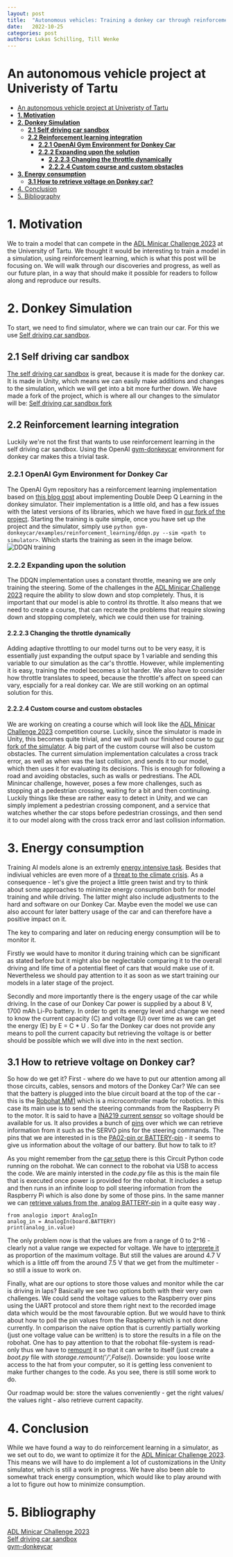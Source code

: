 ```yaml
---
layout: post
title:  "Autonomous vehicles: Training a donkey car through reinforcement learning in a simulation"
date:   2022-10-25
categories: post 
authors: Lukas Schilling, Till Wenke
---
```

# An autonomous vehicle project at Univeristy of Tartu
- [An autonomous vehicle project at Univeristy of Tartu](#an-autonomous-vehicle-project-at-univeristy-of-tartu)
- [**1. Motivation**](#1-motivation)
- [**2. Donkey Simulation**](#2-donkey-simulation)
  - [**2.1 Self driving car sandbox**](#21-self-driving-car-sandbox)
  - [**2.2 Reinforcement learning integration**](#22-reinforcement-learning-integration)
    - [**2.2.1 OpenAI Gym Environment for Donkey Car**](#221-openai-gym-environment-for-donkey-car)
    - [**2.2.2 Expanding upon the solution**](#222-expanding-upon-the-solution)
      - [**2.2.2.3 Changing the throttle dynamically**](#2223-changing-the-throttle-dynamically)
      - [**2.2.2.4 Custom course and custom obstacles**](#2224-custom-course-and-custom-obstacles)
- [**3. Energy consumption**](#3-energy-consumption)
  - [**3.1 How to retrieve voltage on Donkey car?**](#31-how-to-retrieve-voltage-on-donkey-car)
- [4. Conclusion](#4-conclusion)
- [5. Bibliography](#5-bibliography)

# **1. Motivation**
We to train a model that can compete in the [ADL Minicar Challenge 2023](https://courses.cs.ut.ee/t/DeltaXSelfDriving/Main/HomePage) at the University of Tartu.
We thought it would be interesting to train a model in a simulation, using reinforcement learning, which is what this post will be focusing on.
We will walk through our discoveries and progress, as well as our future plan, in a way that should make it possible for readers to follow along and
reproduce our results.


# **2. Donkey Simulation**
To start, we need to find simulator, where we can train our car. For this we use [Self driving car sandbox](https://github.com/tawnkramer/sdsandbox). 
## **2.1 Self driving car sandbox**
[The self driving car sandbox](https://github.com/tawnkramer/sdsandbox) is great, because it is made for the donkey car. It is made in Unity, which means we can easily make additions and changes to the simulation, which we will get into a bit more further down. We have made a fork of the project, which is where all our changes to the simulator will be: [Self driving car sandbox fork](https://github.com/Lukires/gym-donkeycar)

## **2.2 Reinforcement learning integration**
Luckily we're not the first that wants to use reinforcement learning in the self driving car sandbox. Using the OpenAI [gym-donkeycar](https://github.com/tawnkramer/gym-donkeycar) environment for donkey car makes this a trivial task.

### **2.2.1 OpenAI Gym Environment for Donkey Car**
The OpenAI Gym repository has a reinforcement learning implementation based on [this blog post](https://flyyufelix.github.io/2018/09/11/donkey-rl-simulation.html) about implementing Double Deep Q Learning in the donkey simulator. Their implementation is a little old, and has a few issues with the latest versions of its libraries, which we have fixed in [our fork of the project](https://github.com/Lukires/gym-donkeycar). Starting the training is quite simple, once you have set up the project and the simulator, simply use ``python gym-donkeycar/examples/reinforcement_learning/ddqn.py --sim <path to simulator>``. Which starts the training as seen in the image below.
![DDQN training](./assets/donkey_ddqn_test.png)

### **2.2.2 Expanding upon the solution**
The DDQN implementation uses a constant throttle, meaning we are only training the steering. Some of the challenges in the [ADL Minicar Challenge 2023](https://courses.cs.ut.ee/t/DeltaXSelfDriving/Main/HomePage) require the ability to slow down and stop completely. Thus, it is important that our model is able to control its throttle. It also means that we need to create a course,
that can recreate the problems that require slowing down and stopping completely, which we could then use for training.

#### **2.2.2.3 Changing the throttle dynamically**
Adding adaptive throttling to our model turns out to be very easy, it is essentially just expanding the output space by 1 variable and sending this variable to our simulation as the car's throttle. However, while implementing it is easy, training the model becomes a lot harder. We also have to consider how throttle translates to speed, because the throttle's affect on speed can vary,
espcially for a real donkey car. We are still working on an optimal solution for this.

#### **2.2.2.4 Custom course and custom obstacles**
We are working on creating a course which will look like the [ADL Minicar Challenge 2023](https://courses.cs.ut.ee/t/DeltaXSelfDriving/Main/HomePage) competition course. Luckily, since the simulator is made in Unity, this becomes quite trivial, and we will push our finished course to [our fork of the simulator](https://github.com/Lukires/gym-donkeycar).
A big part of the custom course will also be custom obstacles. The current simulation implementation calculates a cross track error, as well as when was the last collision, and sends it to our model, which then uses it for evaluating its decisions. This is enough for following a road and avoiding obstacles, such as walls or pedrestians.
The ADL Minincar challenge, however, poses a few more challenges, such as stopping at a pedestrian crossing, waiting for a bit and then continuing. Luckily things like these are rather easy
to detect in Unity, and we can simply implement a pedestrian crossing component, and a service that watches whether the car stops before pedestrian crossings, and then send it to our model along with the cross track error and last collision information.

# **3. Energy consumption**
Training AI models alone is an extremly [energy intensive task](https://numenta.com/blog/2022/05/24/ai-is-harming-our-planet).
Besides that indiviual vehicles are even more of a [threat to the climate crisis](https://ourworldindata.org/co2-emissions-from-transport). As a consequence - let's give the project a little green twist and try to think about some approaches to minimize energy consumption both for model training and while driving. The latter might also include adjustments to the hard and software on our Donkey Car. Maybe even the model we use can also account for later battery usage of the car and can therefore have a positive impact on it.

The key to comparing and later on reducing energy consumption will be to monitor it. 

Firstly we would have to monitor it during training which can be significant as stated before but it might also be neglectable comparing it to the overall driving and life time of a potential fleet of cars that would make use of it. Nevertheless we should pay attention to it as soon as we start training our models in a later stage of the project.

Secondly and more importantly there is the engery usage of the car while driving. In the case of our Donkey Car power is supplied by a about 8 V, 1700 mAh Li-Po battery. In order to get its energy level and change we need to know the current capacity (C) and voltage (U) over time as we can get the energy (E) by E = C * U . So far the Donkey car does not provide any means to poll the current capacity but retrieving the voltage is or better should be possible which we will dive into in the next section.

## **3.1 How to retrieve voltage on Donkey car?**
So how do we get it? First - where do we have to put our attention among all those circuits, cables, sensors and motors of the Donkey Car? We can see that the battery is plugged into the blue circuit board at the top of the car - this is the [Robohat MM1](https://robohatmm1-docs.readthedocs.io/en/latest/) which is a microcontroller made for robotics. In this case its main use is to send the steering commands from the Raspberry Pi to the motor. It is said to have a [INA219 current sensor](https://robohatmm1-docs.readthedocs.io/en/latest/) so voltage should be available for us. It also provides a bunch of [pins](https://robohatmm1-docs.readthedocs.io/en/latest/hardware/pinout/) over which we can retrieve information from it such as the SERVO pins for the steering commands. The pins that we are interested in is the [PA02-pin or BATTERY-pin](https://robohatmm1-docs.readthedocs.io/en/latest/guide/Circuitpython%20API/Circuit_Python_API/)  - it seems to give us information about the voltage of our battery. But how to talk to it?

As you might remember from the [car setup](https://docs.donkeycar.com/guide/create_application/) there is this Circuit Python code running on the robohat. We can connect to the robohat via USB to access the code. We are mainly intersted in the *code.py* file as this is the main file that is executed once power is provided for the robohat. It includes a setup and then runs in an infinite loop to poll steering information from the Raspberry Pi which is also done by some of those pins. In the same manner we can [retrieve values from the¸ analog BATTERY-pin](https://learn.adafruit.com/circuitpython-essentials/circuitpython-analog-in) in a quite easy way .

```
from analogio import AnalogIn
analog_in = AnalogIn(board.BATTERY)
print(analog_in.value)
```

The only problem now is that the values are from a range of 0 to 2^16 - clearly not a value range we expected for voltage. We have to [interprete it](https://learn.adafruit.com/circuitpython-essentials/circuitpython-analog-in) as proportion of the maximum voltage. But still the values are around 4.7 V which is a little off from the around 7.5 V that we get from the multimeter - so still a issue to work on.

Finally, what are our options to store those values and monitor while the car is driving in laps? Basically we see two options both with their very own challenges. We could send the voltage values to the Raspberry over pins using the UART protocol and store them right next to the recorded image data which would be the most favourable option. But we would have to think about how to poll the pin values from the Raspberry which is not done currently. In comparison the naive option that is currently partially working (just one voltage value can be written) is to store the results in a file on the robohat. One has to pay attention to that the robohat file-system is read-only thus we have to [remount](https://learn.adafruit.com/circuitpython-essentials/circuitpython-storage) it so that it can write to itself (just create a *boot.py* file with *storage.remount('/',False)*). Downside: you loose write access to the hat from your computer, so it is getting less convenient to make further changes to the code. As you see, there is still some work to do.

Our roadmap would be: store the values conveniently - get the right values/ the values right - also retrieve current capacity.

# 4. Conclusion
While we have found a way to do reinforcement learning in a simulator, as we set out to do, we want to optimize it for the [ADL Minicar Challenge 2023](https://courses.cs.ut.ee/t/DeltaXSelfDriving/Main/HomePage). This means we will have to do implement a lot of customizations in the Unity simulator, which is still a work in progress.
We have also been able to somewhat track energy consumption, which would like to play around with a lot to figure out how to minimize consumption.

# 5. Bibliography
[ADL Minicar Challenge 2023](https://courses.cs.ut.ee/t/DeltaXSelfDriving/Main/HomePage)\
[Self driving car sandbox](https://github.com/tawnkramer/sdsandbox)\
[gym-donkeycar](https://github.com/tawnkramer/gym-donkeycar)